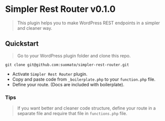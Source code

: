 # Simpler Rest Router v0.1.0
> This plugin helps you to make WordPress REST endpoints in a simpler and cleaner way.

## Quickstart
> Go to your WordPress plugin folder and clone this repo.

```
git clone git@github.com:suomato/simpler-rest-router.git
```

* Activate `Simpler Rest Router` plugin. 
* Copy and paste code from `_boilerplate.php` to your `function.php` file.
* Define your route. (Docs are included with boilerplate).

### Tips
> If you want better and cleaner code structure, define your route in a separate file and require that file in `functions.php` file.

